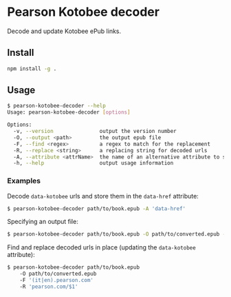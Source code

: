 # Pearson Kotobee decoder

Decode and update Kotobee ePub links.

## Install

```sh
npm install -g .
```

## Usage

```sh
$ pearson-kotobee-decoder --help                                                                                 
Usage: pearson-kotobee-decoder [options]

Options:
  -v, --version               output the version number
  -O, --output <path>         the output epub file
  -F, --find <regex>          a regex to match for the replacement
  -R, --replace <string>      a replacing string for decoded urls
  -A, --attribute <attrName>  the name of an alternative attribute to set
  -h, --help                  output usage information
```

### Examples

Decode `data-kotobee` urls and store them in the `data-href` attribute:
```sh
$ pearson-kotobee-decoder path/to/book.epub -A 'data-href'
```

Specifying an output file:
```sh
$ pearson-kotobee-decoder path/to/book.epub -O path/to/converted.epub -A 'data-href'
```

Find and replace decoded urls in place (updating the `data-kotobee` attribute):
```sh
$ pearson-kotobee-decoder path/to/book.epub
    -O path/to/converted.epub
    -F '(it|en).pearson.com'
    -R 'pearson.com/$1'
```
